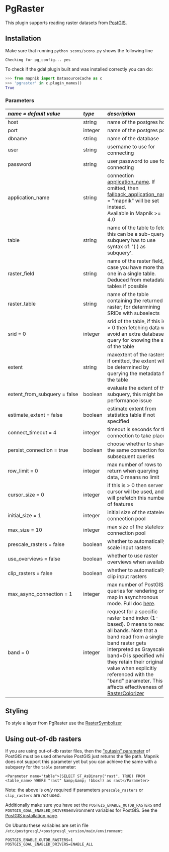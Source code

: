# PgRaster

This plugin supports reading raster datasets from [PostGIS](http://postgis.net).

## Installation

Make sure that running `python scons/scons.py` shows the following line

    Checking for pg_config... yes

To check if the gdal plugin built and was installed correctly you can do:

```python
>>> from mapnik import DatasourceCache as c
>>> 'pgraster' in c.plugin_names()
True
```

### Parameters

| *name = default value*       | *type*  | *description*                                                                                                                                                                                                                                                                                                                                     |
| :--------------------------- | :------ | :------------------------------------------------------------------------------------------------------------------------------------------------------------------------------------------------------------------------------------------------------------------------------------------------------------------------------------------------ |
| host                         | string  | name of the postgres host                                                                                                                                                                                                                                                                                                                         |
| port                         | integer | name of the postgres port                                                                                                                                                                                                                                                                                                                         |
| dbname                       | string  | name of the database                                                                                                                                                                                                                                                                                                                              |
| user                         | string  | username to use for connecting                                                                                                                                                                                                                                                                                                                    |
| password                     | string  | user password to use for connecting                                                                                                                                                                                                                                                                                                               |
| application_name             | string  | connection [application_name](https://www.postgresql.org/docs/current/runtime-config-logging.html#GUC-APPLICATION-NAME). If omitted, then [fallback_application_name](https://www.postgresql.org/docs/current/libpq-connect.html#LIBPQ-CONNECT-FALLBACK-APPLICATION-NAME) = "mapnik" will be set instead. <br>Available in Mapnik >= 4.0          |
| table                        | string  | name of the table to fetch, this can be a sub-query;  subquery has to use syntax of:  '( ) as subquery'.                                                                                                                                                                                                                                          |
| raster_field                 | string  | name of the raster field, in case you have more than one in a single table. Deduced from metadata tables if possible                                                                                                                                                                                                                              |
| raster_table                 | string  | name of the table containing the returned raster; for determining SRIDs with subselects                                                                                                                                                                                                                                                           |
| srid = 0                     | integer | srid of the table, if this is > 0 then fetching data will avoid an extra database query for knowing the srid of the table                                                                                                                                                                                                                         |
| extent                       | string  | maxextent of the rasters; if omitted, the extent will be determined by querying the metadata for the table                                                                                                                                                                                                                                        |
| extent_from_subquery = false | boolean | evaluate the extent of the subquery, this might be a performance issue                                                                                                                                                                                                                                                                            |
| estimate_extent = false      | boolean | estimate extent from statistics table if not specified                                                                                                                                                                                                                                                                                            |
| connect_timeout = 4          | integer | timeout is seconds for the connection to take place                                                                                                                                                                                                                                                                                               |
| persist_connection = true    | boolean | choose whether to share the same connection for subsequent queries                                                                                                                                                                                                                                                                                |
| row_limit = 0                | integer | max number of rows to return when querying data, 0 means no limit                                                                                                                                                                                                                                                                                 |
| cursor_size = 0              | integer | if this is > 0 then server cursor will be used, and will prefetch this number of features                                                                                                                                                                                                                                                         |
| initial_size = 1             | integer | initial size of the stateless connection pool                                                                                                                                                                                                                                                                                                     |
| max_size = 10                | integer | max size of the stateless connection pool                                                                                                                                                                                                                                                                                                         |
| prescale_rasters = false     | boolean | whether to automatically scale input rasters                                                                                                                                                                                                                                                                                                      |
| use_overviews = false        | boolean | whether to use raster overviews when available                                                                                                                                                                                                                                                                                                    |
| clip_rasters = false         | boolean | whether to automatically clip input rasters                                                                                                                                                                                                                                                                                                       |
| max_async_connection = 1     | integer | max number of PostGIS queries for rendering one map in asynchronous mode. Full doc [here](Postgis-async).                                                                                                                                                                                                                                         |
| band = 0                     | integer | request for a specific raster band index (1-based). 0 means to read all bands. Note that a band read from a single band raster gets interpreted as Grayscale if band=0 is specified while they retain their original value when explicitly referenced with the "band" parameter. This affects effectiveness of [RasterColorizer](RasterColorizer) |

## Styling

To style a layer from PgRaster use the [RasterSymbolizer](RasterSymbolizer)

## Using out-of-db rasters

If you are using out-of-db raster files, then the ["outasin" parameter](http://postgis.net/docs/RT_ST_AsBinary.html) of PostGIS must be used otherwise PostGIS just returns the file path. Mapnik does not support this parameter yet but you can achieve the same with a subquery for the `table` parameter:

```
<Parameter name="table">(SELECT ST_AsBinary("rast", TRUE) FROM <table_name> WHERE "rast" &amp;&amp; !bbox!) as rast</Parameter>
```

Note: the above is *only* required if parameters `prescale_rasters` or `clip_rasters` are *not* used.

Additionally make sure you have set the `POSTGIS_ENABLE_OUTDB_RASTERS` and `POSTGIS_GDAL_ENABLED_DRIVERS`environment variables for PostGIS. See the [PostGIS installation page](http://postgis.net/docs/postgis_installation.html).

On Ubuntu these variables are set in file `/etc/postgresql/<postgresql_version/main/environment`:

```
POSTGIS_ENABLE_OUTDB_RASTERS=1
POSTGIS_GDAL_ENABLED_DRIVERS=ENABLE_ALL
```
